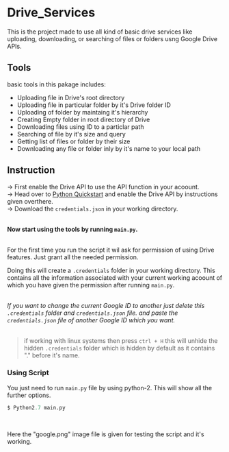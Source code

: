# Drive_Services
This is the project made to use all kind of basic drive services like uploading, downloading, or searching of files or folders usng Google Drive APIs.

## Tools
basic tools in this pakage includes:
- Uploading file in Drive's root directory </li>
- Uploading file in particular folder by it's Drive folder ID </li>
- Uploading of folder by maintaing it's hierarchy </li>
- Creating Empty folder in root directory of Drive </li>
- Downloading files using ID to a particlar path </li>
- Searching of file by it's size and query </li>
- Getting list of files or folder by their size </li>
- Downloading any file or folder inly by it's name to your local path </li>


## Instruction

-> First enable the Drive API to use the API function in your acoount. <br>
-> Head over to <a href="https://developers.google.com/drive/api/v3/quickstart/python">Python Quickstart</a> and enable the
   Drive API by instructions given overthere.<br>
-> Download the `credentials.json` in your working directory.<br><br>

**Now start using the tools by running `main.py`.**<br><br>

For the first time you run the script it wil ask for permission of using Drive features. Just grant all the needed
permission.<br>

Doing this will create a `.credentials` folder in your working directory. This contains all the information associated with your current working acoount of which you have given the permission after running `main.py`.<br>
<br>

*If you want to change the current Google ID to another just delete this `.credentials` folder and `credentials.json` file. and paste the `credentials.json` file of another Google ID which you want.*<br><br>

> if working with linux systems then press `ctrl + H` this will unhide the hidden `.credentials` folder which is hidden by default as it contains "." before it's name.

### Using Script
You just need to run `main.py` file by using python-2. This will show all the further options.<br>

```python
$ Python2.7 main.py
```
<br>

Here the "google.png" image file is given for testing the script and it's working.


